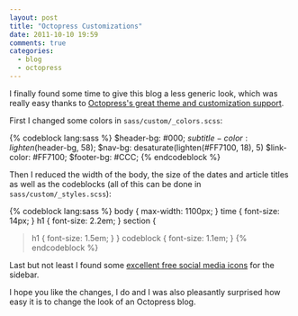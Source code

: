 ```yaml
---
layout: post
title: "Octopress Customizations"
date: 2011-10-10 19:59
comments: true
categories:
  - blog
  - octopress
---
```

I finally found some time to give this blog a less generic look, which was really easy thanks to [Octopress's great theme and customization support](http://octopress.org/docs/theme/).

First I changed some colors in `sass/custom/_colors.scss`:

{% codeblock lang:sass %}
$header-bg: #000;
$subtitle-color: lighten($header-bg, 58);
$nav-bg: desaturate(lighten(#FF7100, 18), 5)
$link-color: #FF7100;
$footer-bg: #CCC;
{% endcodeblock %}

Then I reduced the width of the body, the size of the dates and article titles as well as the codeblocks (all of this can be done in `sass/custom/_styles.scss`):

{% codeblock lang:sass %}
body {
  max-width: 1100px;
}
time {
  font-size: 14px;
}
h1 {
  font-size: 2.2em;
}
section {
  > h1 {
    font-size: 1.5em;
  }
}
codeblock {
    font-size: 1.1em;
}
{% endcodeblock %}

Last but not least I found some [excellent free social media icons](http://www.elegantthemes.com/blog/resources/free-social-media-icon-set) for the sidebar.

I hope you like the changes, I do and I was also pleasantly surprised how easy it is to change the look of an Octopress blog.

